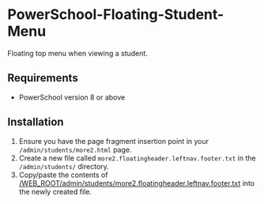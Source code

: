 # PowerSchool-Floating-Student-Menu
Floating top menu when viewing a student.

## Requirements
- PowerSchool version 8 or above

## Installation
1. Ensure you have the page fragment insertion point in your `/admin/students/more2.html` page.
1. Create a new file called `more2.floatingheader.leftnav.footer.txt` in the `/admin/students/` directory.
1. Copy/paste the contents of [/WEB_ROOT/admin/students/more2.floatingheader.leftnav.footer.txt](/WEB_ROOT/admin/students/more2.floatingheader.leftnav.footer.txt) into the newly created file.
